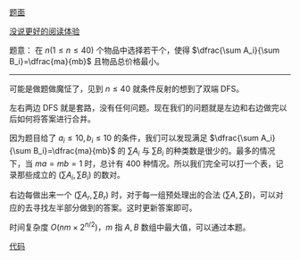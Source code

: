 [题面](https://atcoder.jp/contests/abc054/tasks/abc054_d)

[没说更好的阅读体验](https://www.cnblogs.com/1358id/p/16210222.html)

题意：
在 $n(1\leq n\leq40)$ 个物品中选择若干个，使得 $\dfrac{\sum A_i}{\sum B_i}=\dfrac{ma}{mb}$ 且物品总价格最小。

-----
可能是做题做魔怔了，见到 $n\leq 40$ 就条件反射的想到了双端 DFS。

左右两边 DFS 就是套路，没有任何问题。现在我们的问题就是左边和右边做完以后如何将答案进行合并。

因为题目给了 $a_i\leq10,b_i\leq10$ 的条件，我们可以发现满足 $\dfrac{\sum A_i}{\sum B_i}=\dfrac{ma}{mb}$ 的 $\sum A_i$ 与 $\sum B_i$ 的种类数是很少的。最多的情况下，当 $ma=mb=1$ 时，总计有 $400$ 种情况。所以我们完全可以打一个表，记录那些成立的 $(\sum A_i,\sum B_i)$ 的数对。

右边每做出来一个 $(\sum A_r,\sum B_r)$ 时，对于每一组预处理出的合法 $(\sum A,\sum B)$，可以对应的去寻找左半部分做到的答案。这时更新答案即可。

时间复杂度 $O(nm\times2^{n/2})$，$m$ 指 $A,B$ 数组中最大值，可以通过本题。

[代码](https://paste.ubuntu.com/p/jqtR9ChQvX/)